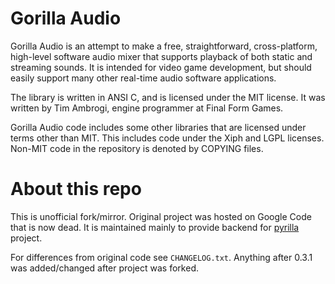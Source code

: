 # Gorilla Audio

Gorilla Audio is an attempt to make a free, straightforward, cross-platform,
high-level software audio mixer that supports playback of both static and
streaming sounds. It is intended for video game development, but should
easily support many other real-time audio software applications.

The library is written in ANSI C, and is licensed under the MIT license.
It was written by Tim Ambrogi, engine programmer at Final Form Games.

Gorilla Audio code includes some other libraries that are licensed under terms
other than MIT. This includes code under the Xiph and LGPL licenses. Non-MIT
code in the repository is denoted by COPYING files.


# About this repo

This is unofficial fork/mirror. Original project was hosted on Google Code that
is now dead. It is maintained mainly to provide backend for
[pyrilla](https://github.com/swistakm/pyrilla) project.

For differences from original code see `CHANGELOG.txt`. Anything after 0.3.1
was added/changed after project was forked.
